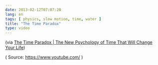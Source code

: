 ```yaml
---
date: 2013-02-12T07:07:28
lang: en
tags: [ physics, slow motion, time, water ]
title: "The Time Paradox"
type: video
---
```


(via [The Time Paradox | The New Psychology of Time That Will Change Your Life](http://www.thetimeparadox.com/))

( Source: <https://www.youtube.com/> )

